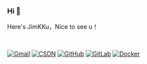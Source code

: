 ### Hi 👋

Here's JimKKu，Nice to see u！

<br>

[![Gmail](https://img.shields.io/badge/Gmail-EA4335?logo=gmail&logoColor=white)](mailto:JimKKu132@Gamil.com)
[![CSDN](https://img.shields.io/badge/CSDN-FF4F4F?logo=c&logoColor=white)](https://blog.csdn.net/Hsk_03)
[![GitHub](https://img.shields.io/badge/GitHub-181717?logo=github&logoColor=white)](https://github.com/JimKKu)
[![GitLab](https://img.shields.io/badge/GitLab-FCA121?logo=gitlab&logoColor=white)](http://git.jhub.pro)
[![Docker](https://img.shields.io/badge/Docker-2496ED?logo=docker&logoColor=white)](https://hub.docker.com/u/jimkku)

<!--
**Jimecc/Jimecc** is a ✨ _special_ ✨ repository because its `README.md` (this file) appears on your GitHub profile.

Here are some ideas to get you started:

- 🔭 I’m currently working on ...
- 🌱 I’m currently learning ...
- 👯 I’m looking to collaborate on ...
- 🤔 I’m looking for help with ...
- 💬 Ask me about ...
- 📫 How to reach me: ...
- 😄 Pronouns: ...
- ⚡ Fun fact: ...
-->
